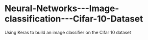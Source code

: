 # Neural-Networks---Image-classification---Cifar-10-Dataset
Using Keras to build an image classifier on the Cifar 10 dataset 
